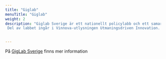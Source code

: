 ```yaml
---
title: "Giglab"
menuTitle: "Giglab"
weight: 2
description: "Giglab Sverige är ett nationellt policylabb och ett samarbete mellan JobTech Development, Arbetsförmedlingen, Skatteverket, Coompanion och Handelshögskolan tillsammans med SVID, Stiftelsen Svensk Industridesign och svenska Labbnätverket
 Del av labbet ingår i Vinnova-utlysningen Utmaningsdriven Innovation. Ambitionen är att tillsammans verka för en hållbar framväxt av gigekonomin i Sverige."

  
---
```



 På [GigLab Sverige](https://www.giglabsverige.se/) finns mer information 

